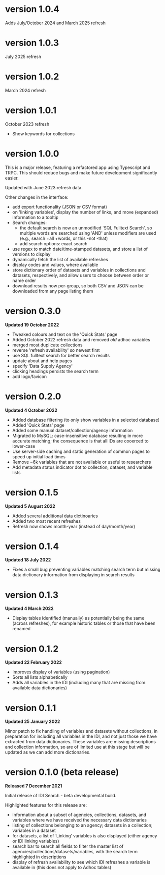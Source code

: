 # version 1.0.4

Adds July/October 2024 and March 2025 refresh

# version 1.0.3

July 2025 refresh

# version 1.0.2

March 2024 refresh

# version 1.0.1

October 2023 refresh

- Show keywords for collections

# version 1.0.0

This is a major release, featuring a refactored app using Typescript and TRPC. This should reduce bugs and make future development significantly easier.

Updated with June 2023 refresh data.

Other changes in the interface:

- add export functionality (JSON or CSV format)
- on 'linking variables', display the number of links, and move (expanded) information to a tooltip
- Search changes:
  - the default search is now an unmodified 'SQL Fulltext Search', so multiple words are searched using 'AND' unless modifiers are used (e.g., search +all +words, or this -not -that)
  - add search options: exact search
- use regex to match date/time-stamped datasets, and store a list of versions to display
- dynamically fetch the list of available refreshes
- display codes and values, where available
- store dictionary order of datasets and variables in collections and datasets, respectively, and allow users to choose between order or name order
- download results now per-group, so both CSV and JSON can be downloaded from any page listing them

# version 0.3.0

**Updated 19 October 2022**

- Tweaked colours and text on the 'Quick Stats' page
- Added October 2022 refresh data and removed _old_ adhoc variables
- merged most duplicate collections
- reverse 'refresh availability' so newest first
- use SQL fulltext search for better search results
- update about and help pages
- specify 'Data Supply Agency'
- clicking headings persists the search term
- add logo/favicon

# version 0.2.0

**Updated 4 October 2022**

- Added database filtering (to only show variables in a selected database)
- Added 'Quick Stats' page
- Added some manual dataset/collection/agency information
- Migrated to MySQL: case-insensitive database resulting in more accurate matching; the consequence is that all IDs are cooerced to lower-case
- Use server-side caching and static generation of common pages to speed up initial load times
- Remove ~6k variables that are not available or useful to researchers
- Add metadata status indicator dot to collection, dataset, and variable lists

# version 0.1.5

**Updated 5 August 2022**

- Added several additional data dictinoaries
- Added two most recent refreshes
- Refresh now shows month-year (instead of day/month/year)

# version 0.1.4

**Updated 18 July 2022**

- Fixes a small bug preventing variables matching search term but missing data dictionary information from displaying in search results

# version 0.1.3

**Updated 4 March 2022**

- Display tables identified (manually) as potentially being the same (across refreshes), for example historic tables or those that have been renamed

# version 0.1.2

**Updated 22 February 2022**

- Improves display of variables (using pagination)
- Sorts all lists alphabetically
- Adds all variables in the IDI (including many that are missing from available data dictionaries)

# version 0.1.1

**Updated 25 January 2022**

Minor patch to fix handling of variables and datasets without collections, in preparation for including all variables in the IDI, and not just those we have extracted from data dictionaries. These variables are missing descriptions and collection information, so are of limited use at this stage but will be updated as we can add more dictionaries.

# version 0.1.0 (beta release)

**Released 7 December 2021**

Initial release of IDI Search - beta developmental build.

Highlighted features for this release are:

- information about a subset of agencies, collections, datasets, and variables where we have received the necessary data dictionaries
- listing of collections belonging to an agency; datasets in a collection; variables in a dataset
- for datasets, a list of ‘Linking’ variables is also displayed (either agency or IDI linking variables)
- search bar to search all fields to filter the master list of agencies/collections/datasets/variables, with the search term highlighted in descriptions
- display of refresh availability to see which IDI refreshes a variable is available in (this does not apply to Adhoc tables)
